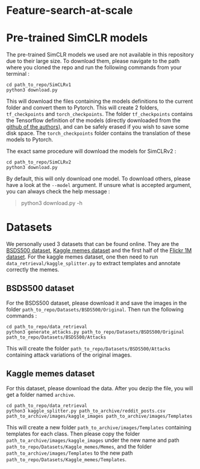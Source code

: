 # Feature-search-at-scale

# Pre-trained SimCLR models 

The pre-trained SimCLR models we used are not available in this repository due to their large size. To download them, please navigate to the path where you cloned the repo and run the following commands from your terminal :

```
cd path_to_repo/SimCLRv1
python3 download.py 
```

This will download the files containing the models definitions to the current folder and convert them to Pytorch. This will create 2 folders, `tf_checkpoints` and `torch_checkpoints`. The folder `tf_checkpoints` contains the Tensorflow definition of the models (directly downloaded from the [github of the authors](https://github.com/google-research/simclr)), and can be safely erased if you wish to save some disk space. The `torch_checkpoints` folder contains the translation of these models to Pytorch.

The exact same procedure will download the models for SimCLRv2 : 

```
cd path_to_repo/SimCLRv2
python3 download.py 
```

By default, this will only download one model. To download others, please have a look at the `--model` argument. If unsure what is accepted argument, you can always check the help message :

> python3 download.py -h

# Datasets

We personally used 3 datasets that can be found online. They are the [BSDS500 dataset](https://www2.eecs.berkeley.edu/Research/Projects/CS/vision/grouping/resources.html), [Kaggle memes dataset](https://www.kaggle.com/datasets/gmorinan/most-viewed-memes-templates-of-2018) and the first half of the [Flickr 1M dataset](https://press.liacs.nl/mirflickr/mirdownload.html). For the kaggle memes dataset, one then need to run `data_retrieval/kaggle_splitter.py` to extract templates and annotate correctly the memes. 

## BSDS500 dataset

For the BSDS500 dataset, please download it and save the images in the folder `path_to_repo/Datasets/BSDS500/Original`. Then run the following commands :

```
cd path_to_repo/data_retrieval
python3 generate_attacks.py path_to_repo/Datasets/BSDS500/Original path_to_repo/Datasets/BSDS500/Attacks
```

This will create the folder `path_to_repo/Datasets/BSDS500/Attacks` containing attack variations of the original images.

## Kaggle memes dataset

For this dataset, please download the data. After you dezip the file, you will get a folder named `archive`. 

```
cd path_to_repo/data_retrieval
python3 kaggle_splitter.py path_to_archive/reddit_posts.csv path_to_archive/images/kaggle_images path_to_archive/images/Templates
```

This will create a new folder `path_to_archive/images/Templates` containing templates for each class. Then please copy the folder `path_to_archive/images/kaggle_images` under the new name and path `path_to_repo/Datasets/Kaggle_memes/Memes`, and the folder `path_to_archive/images/Templates` to the new path `path_to_repo/Datasets/Kaggle_memes/Templates`.



